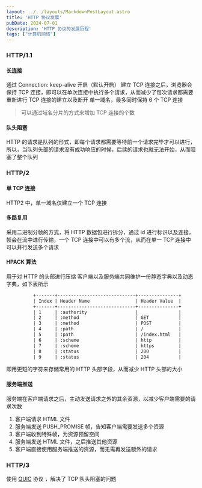 ```yaml
---
layout: ../../layouts/MarkdownPostLayout.astro
title: 'HTTP 协议发展'
pubDate: 2024-07-01
description: 'HTTP 协议的发展历程'
tags: ["计算机网络"]
---
```

### HTTP/1.1
#### 长连接
通过 Connection: keep-alive 开启（默认开启）
建立 TCP 连接之后，浏览器会保持 TCP 连接，即可以在单次连接中执行多个请求，从而减少了每次请求都需要重新进行 TCP 连接的建立以及断开
单一域名，最多同时保持 6 个 TCP 连接
> 可以通过域名分片的方式来增加 TCP 连接的个数
#### 队头阻塞
HTTP 的请求是队列的形式，即每个请求都需要等待前一个请求完毕才可以进行，所以，当队列头部的请求没有成功响应的时候，后续的请求也就无法开始，从而阻塞了整个队列
### HTTP/2
#### 单 TCP 连接
HTTP2 中，单一域名仅建立一个 TCP 连接
#### 多路复用
采用二进制分帧的方式，将 HTTP 数据包进行拆分，通过 id 进行标识以及连接，帧会在流中进行传输，一个 TCP 连接中可以有多个流，从而在单一 TCP 连接中可以并行发送多个请求
#### HPACK 算法
用于对 HTTP 的头部进行压缩
客户端以及服务端共同维护一份静态字典以及动态字典，如下表所示
```txt
          +-------+-----------------------------+---------------+
          | Index | Header Name                 | Header Value  |
          +-------+-----------------------------+---------------+
          | 1     | :authority                  |               |
          | 2     | :method                     | GET           |
          | 3     | :method                     | POST          |
          | 4     | :path                       | /             |
          | 5     | :path                       | /index.html   |
          | 6     | :scheme                     | http          |
          | 7     | :scheme                     | https         |
          | 8     | :status                     | 200           |
          | 9     | :status                     | 204           |

```
即用更短的字符来存储常用的 HTTP 头部字段，从而减少 HTTP 头部的大小
#### 服务端推送
服务端在客户端请求之后，主动发送请求之外的其余资源，以减少客户端需要的请求次数
1. 客户端请求 HTML 文件
2. 服务端发送 PUSH_PROMISE 帧，告知客户端需要发送多个资源
3. 客户端收到特殊帧，为资源预留空间
4. 服务端发送 HTML 文件，之后推送其他资源
5. 客户端直接使用服务端推送的资源，而无需再发送额外的请求
### HTTP/3
使用 [QUIC](QUIC协议) 协议  ，解决了 TCP 队头阻塞的问题

